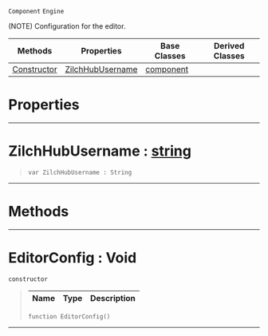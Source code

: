  `Component` `Engine`



(NOTE) Configuration for the editor.

|Methods|Properties|Base Classes|Derived Classes|
|---|---|---|---|
|[Constructor](editorconfig.md#editorconfig-void)|[ZilchHubUsername](editorconfig.md#zilchhubusername-zilch-eng)|[component](component.md)| |


 #  Properties


---  
 #  ZilchHubUsername : [string](../nada_base_types/string.md)

> 
> ```TS:Nada
> var ZilchHubUsername : String


---  
 #  Methods


---  
 #  EditorConfig : Void

 `constructor`

> 
> |Name|Type|Description|
> |---|---|---|
> ```TS:Nada
> function EditorConfig()
> ``` 


---  
 

 